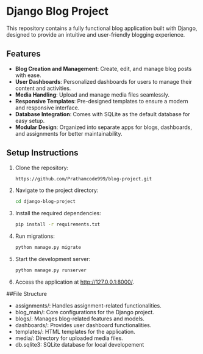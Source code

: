 # Django Blog Project

This repository contains a fully functional blog application built with Django, designed to provide an intuitive and user-friendly blogging experience. 

## Features

- **Blog Creation and Management**: Create, edit, and manage blog posts with ease.
- **User Dashboards**: Personalized dashboards for users to manage their content and activities.
- **Media Handling**: Upload and manage media files seamlessly.
- **Responsive Templates**: Pre-designed templates to ensure a modern and responsive interface.
- **Database Integration**: Comes with SQLite as the default database for easy setup.
- **Modular Design**: Organized into separate apps for blogs, dashboards, and assignments for better maintainability.

## Setup Instructions

1. Clone the repository:
   ```bash
   https://github.com/Prathamcode999/blog-project.git
2. Navigate to the project directory:
   ```bash
   cd django-blog-project
3. Install the required dependencies:
   ```bash
   pip install -r requirements.txt
4. Run migrations:
   ```bash
   python manage.py migrate
5. Start the development server:
   ```bash
   python manage.py runserver
6. Access the application at http://127.0.0.1:8000/.


##File Structure

- assignments/: Handles assignment-related functionalities.
- blog_main/: Core configurations for the Django project.
- blogs/: Manages blog-related features and models.
- dashboards/: Provides user dashboard functionalities.
- templates/: HTML templates for the application.
- media/: Directory for uploaded media files.
- db.sqlite3: SQLite database for local developement


   
